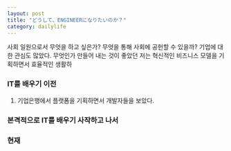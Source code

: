 ```yaml
---
layout: post
title: "どうして、ENGINEERになりたいのか？"
category: dailylife
---
```


사회 일원으로서 무엇을 하고 싶은가? 무엇을 통해 사회에 공헌할 수 있을까?
기업에 대한 관심도 많았다. 무엇인가 만들어 내는 것이 좋았던 저는 혁신적인 비즈니스 모델을 기획하면서
효율적인 생활하

### IT를 배우기 이전

1. 기업은행에서 플랫폼을 기획하면서 개발자들을 보았다.

### 본격적으로 IT를 배우기 사작하고 나서

### 현재
